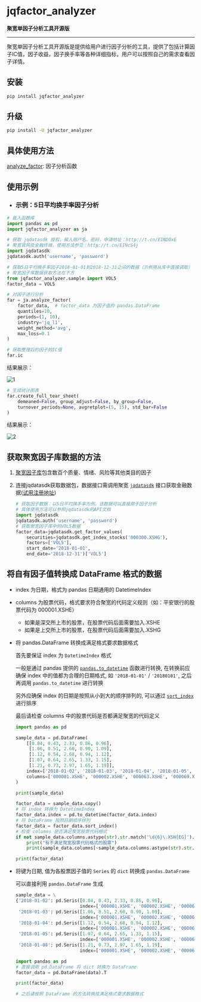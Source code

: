 

# jqfactor_analyzer

**聚宽单因子分析工具开源版**

---

聚宽单因子分析工具开源版是提供给用户进行因子分析的工具，提供了包括计算因子IC值，因子收益，因子换手率等各种详细指标，用户可以按照自己的需求查看因子详情。

## **安装**

```bash
pip install jqfactor_analyzer
```



## **升级**

```bash
pip install -U jqfactor_analyzer
```



## **具体使用方法**

[analyze_factor](docs/API文档.md): 因子分析函数



## **使用示例**

* ### 示例：5日平均换手率因子分析

```python
# 载入函数库
import pandas as pd
import jqfactor_analyzer as ja

# 获取 jqdatasdk 授权，输入用户名、密码，申请地址：http://t.cn/EINDOxE
# 聚宽官网及金融终端，使用方法参见：http://t.cn/EINcS4j
import jqdatasdk
jqdatasdk.auth('username', 'password')

# 获取5日平均换手率因子2018-01-01到2018-12-31之间的数据（示例用从库中直接调取）
# 聚宽因子库数据获取方法在下方
from jqfactor_analyzer.sample import VOL5
factor_data = VOL5

# 对因子进行分析
far = ja.analyze_factor(
    factor_data,  # factor_data 为因子值的 pandas.DataFrame
    quantiles=10,
    periods=(1, 10),
    industry='jq_l1',
    weight_method='avg',
    max_loss=0.1
)

# 获取整理后的因子的IC值
far.ic
```

结果展示：

![1](http://img0.ph.126.net/yJ8JpnMULEAqE4hzaGzMcg==/861876378788739324.png)

```python
# 生成统计图表
far.create_full_tear_sheet(
    demeaned=False, group_adjust=False, by_group=False,
    turnover_periods=None, avgretplot=(5, 15), std_bar=False
)
```

结果展示：

![2](https://image.joinquant.com/88e0de9b43424e3b7b1ab1fe48514625)

## 获取聚宽因子库数据的方法

1. [聚宽因子库](https://www.joinquant.com/help/api/help?name=factor_values)包含数百个质量、情绪、风险等其他类目的因子

2. 连接jqdatasdk获取数据包，数据接口需调用聚宽 [`jqdatasdk`](https://github.com/JoinQuant/jqdatasdk/blob/master/README.md) 接口获取金融数据([试用注册地址](http://t.cn/EINDOxE))

   ```python
   # 获取因子数据：以5日平均换手率为例，该数据可以直接用于因子分析
   # 具体使用方法可以参照jqdatasdk的API文档
   import jqdatasdk
   jqdatasdk.auth('username', 'password')
   # 获取聚宽因子库中的VOL5数据
   factor_data=jqdatasdk.get_factor_values(
       securities=jqdatasdk.get_index_stocks('000300.XSHG'),
       factors=['VOL5'],
       start_date='2018-01-01',
       end_date='2018-12-31')['VOL5']
   ```



## 将自有因子值转换成 DataFrame 格式的数据

* index 为日期，格式为 pandas 日期通用的 DatetimeIndex

* columns 为股票代码，格式要求符合聚宽的代码定义规则（如：平安银行的股票代码为 000001.XSHE）
  * 如果是深交所上市的股票，在股票代码后面需要加入.XSHE
  * 如果是上交所上市的股票，在股票代码后面需要加入.XSHG

* 将 pandas.DataFrame 转换成满足格式要求数据格式

  首先要保证 index 为 `DatetimeIndex` 格式

  一般是通过 pandas 提供的 [`pandas.to_datetime`](https://pandas.pydata.org/pandas-docs/stable/reference/api/pandas.to_datetime.html) 函数进行转换, 在转换前应确保 index 中的值都为合理的日期格式, 如 `'2018-01-01'` / `'20180101'`, 之后再调用 `pandas.to_datetime` 进行转换

  另外应确保 index 的日期是按照从小到大的顺序排列的, 可以通过 [`sort_index`](https://pandas.pydata.org/pandas-docs/version/0.23.3/generated/pandas.DataFrame.sort_index.html) 进行排序

  最后请检查 columns 中的股票代码是否都满足聚宽的代码定义

  ```python
  import pandas as pd

  sample_data = pd.DataFrame(
      [[0.84, 0.43, 2.33, 0.86, 0.96],
       [1.06, 0.51, 2.60, 0.90, 1.09],
       [1.12, 0.54, 2.68, 0.94, 1.12],
       [1.07, 0.64, 2.65, 1.33, 1.15],
       [1.21, 0.73, 2.97, 1.65, 1.19]],
      index=['2018-01-02', '2018-01-03', '2018-01-04', '2018-01-05', '2018-01-08'],
      columns=['000001.XSHE', '000002.XSHE', '000063.XSHE', '000069.XSHE', '000100.XSHE']
  )

  print(sample_data)

  factor_data = sample_data.copy()
  # 将 index 转换为 DatetimeIndex
  factor_data.index = pd.to_datetime(factor_data.index)
  # 将 DataFrame 按照日期顺序排列
  factor_data = factor_data.sort_index()
  # 检查 columns 是否满足聚宽股票代码格式
  if not sample_data.columns.astype(str).str.match('\d{6}\.XSH[EG]').all():
      print("有不满足聚宽股票代码格式的股票")
      print(sample_data.columns[~sample_data.columns.astype(str).str.match('\d{6}\.XSH[EG]')])

  print(factor_data)
  ```

* 将键为日期, 值为各股票因子值的 `Series` 的 `dict` 转换成 `pandas.DataFrame`

  可以直接利用 `pandas.DataFrame` 生成

  ```python
  sample_data = \
  {'2018-01-02': pd.Seris([0.84, 0.43, 2.33, 0.86, 0.96],
                          index=['000001.XSHE', '000002.XSHE', '000063.XSHE', '000069.XSHE', '000100.XSHE']),
   '2018-01-03': pd.Seris([1.06, 0.51, 2.60, 0.90, 1.09],
                          index=['000001.XSHE', '000002.XSHE', '000063.XSHE', '000069.XSHE', '000100.XSHE']),
   '2018-01-04': pd.Seris([1.12, 0.54, 2.68, 0.94, 1.12],
                          index=['000001.XSHE', '000002.XSHE', '000063.XSHE', '000069.XSHE', '000100.XSHE']),
   '2018-01-05': pd.Seris([1.07, 0.64, 2.65, 1.33, 1.15],
                          index=['000001.XSHE', '000002.XSHE', '000063.XSHE', '000069.XSHE', '000100.XSHE']),
   '2018-01-08': pd.Seris([1.21, 0.73, 2.97, 1.65, 1.19],
                          index=['000001.XSHE', '000002.XSHE', '000063.XSHE', '000069.XSHE', '000100.XSHE'])}

  import pandas as pd
  # 直接调用 pd.DataFrame 将 dict 转换为 DataFrame
  factor_data = pd.DataFrame(data).T

  print(factor_data)

  # 之后请按照 DataFrame 的方法转换成满足格式要求数据格式
  ```
